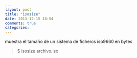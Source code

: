 ```yaml
---
layout: post
title: "isosize"
date: 2013-12-15 18:54
comments: true
categories: 
---
```

muestra el tamaño de un sistema de ficheros iso9660 en bytes

>$ isosize archivo.iso

